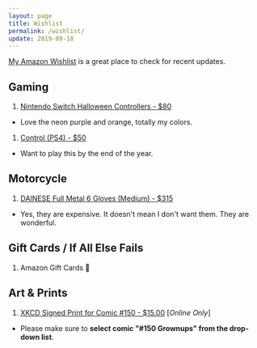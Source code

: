 ```yaml
---
layout: page
title: Wishlist
permalink: /wishlist/
update: 2019-09-18
---
```


[My Amazon Wishlist][amazon-wishlist] is a great place to check for recent updates. 

## Gaming

1. [Nintendo Switch Halloween Controllers - $80][switch-spooky]
  - Love the neon purple and orange, totally my colors.
1. [Control (PS4) - $50][control-ps4]
  - Want to play this by the end of the year.

## Motorcycle

1. [DAINESE Full Metal 6 Gloves (Medium) - $315][dainese-gloves]
  - Yes, they are expensive. It doesn't mean I don't want them. They are wonderful.

## Gift Cards / If All Else Fails

1. Amazon Gift Cards :sparkling_heart:

## Art & Prints

1. [XKCD Signed Print for Comic #150 - $15.00][xkcd-print] [_Online Only_]
  - Please make sure to **select comic "#150 Grownups" from the drop-down list**.

[print-order]: http://exocomics.com/store/prints
[comic-481]: http://exocomics.com/481
[xkcd-print]: https://store.xkcd.com/products/signed-prints
[tswift-calendar]: https://www.amazon.com/Monthly-Calendar-Songwriter-Celebrity-Multilingual/dp/1465091335
[amazon-wishlist]: https://www.amazon.com/hz/wishlist/ls/6O11CFXI277L?ref_=wl_share
[dainese-gloves]: https://www.dainese.com/us/en/motorbike/gloves/leather/full-metal-6-gloves-201815895.html?dwvar_201815895_color=BLACK%2FBLACK%2FFLUO-YELLOW&cgid=motorbike-gloves-leather#
[control-ps4]: https://www.amazon.com/Control-PlayStation-4/dp/B07DPJ3LZQ
[switch-spooky]: https://www.amazon.com/dp/B07VHR4Y8G/
